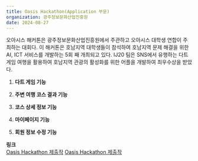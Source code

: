 ```yaml
---
title: Oasis Hackathon(Application 부문)
organization: 광주정보문화산업진흥원
date: 2024-08-27
---
```


오아시스 해커톤은 광주정보문화산업진흥원에서 주관하고 오아시스 대학생 연합이 주최하는 대회다. 이 해커톤은 호남지역 대학생들이 참석하여 호남지역 문제 해결을 위한 AI, ICT 서비스를 개발하는 5회 째 개최되고 있다. IJ20 팀은 SNS에서 유행하는 다트 게임 여행을 활용하여 호남지역 관광의 활성화를 위한 어플을 개발하여 최우수상을 받았다.
<!--more-->

1. **다트 게임 기능**

2. **주변 여행 코스 결과 기능**

3. **코스 상세 정보 기능**

4. **마이페이지 기능**

5. **회원 정보 수정 기능**


**링크**  
[Oasis Hackathon 제출작](https://www.figma.com/design/zgJnR8RUeicGwNvybSDeu7/%ED%98%B8%EB%82%A8%E4%BA%BA-Applicat)
[Oasis Hackathon 제출작](https://github.com/ChatHongPT/hackathon_project)